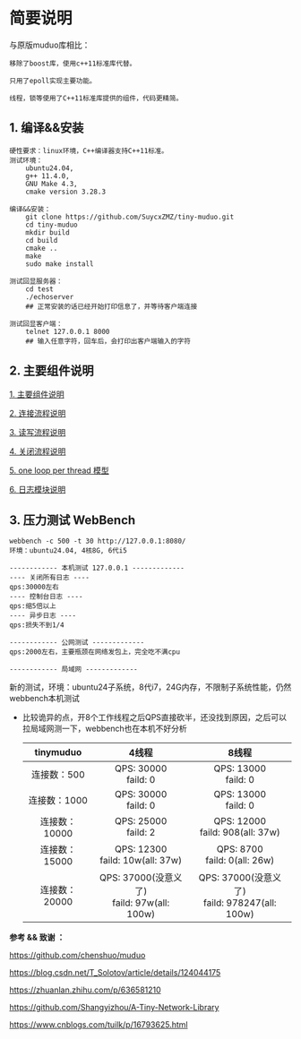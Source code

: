 # 简要说明

与原版muduo库相比：

    移除了boost库，使用c++11标准库代替。

    只用了epoll实现主要功能。

    线程，锁等使用了C++11标准库提供的组件，代码更精简。

## 1. 编译&&安装

    硬性要求：linux环境，C++编译器支持C++11标准。
    测试环境：
        ubuntu24.04,
        g++ 11.4.0,
        GNU Make 4.3,
        cmake version 3.28.3
    
    编译&&安装：
        git clone https://github.com/SuycxZMZ/tiny-muduo.git
        cd tiny-muduo
        mkdir build
        cd build
        cmake ..
        make 
        sudo make install

    测试回显服务器：
        cd test
        ./echoserver
        ## 正常安装的话已经开始打印信息了，并等待客户端连接

    测试回显客户端：
        telnet 127.0.0.1 8000
        ## 输入任意字符，回车后，会打印出客户端输入的字符

## 2. 主要组件说明

[1. 主要组件说明](docs/basicClass.md)

[2. 连接流程说明](docs/basicConnectModel.md)

[3. 读写流程说明](docs/basicReadWriteModel.md)

[4. 关闭流程说明](docs/basicCloseModel.md)

[5. one loop per thread 模型](docs/basicOneLoopPerThreadModel.md)

[6. 日志模块说明](docs/basiclog.md)

## 3. 压力测试 WebBench

    webbench -c 500 -t 30 http://127.0.0.1:8080/
    环境：ubuntu24.04, 4核8G, 6代i5

    ------------ 本机测试 127.0.0.1 -------------
    ---- 关闭所有日志 ----
    qps:30000左右
    ---- 控制台日志 ----
    qps:缩5倍以上
    ---- 异步日志 ----
    qps:损失不到1/4

    ------------ 公网测试 -------------
    qps:2000左右，主要瓶颈在网络发包上，完全吃不满cpu

    ------------ 局域网 -------------

新的测试，环境：ubuntu24子系统，8代i7，24G内存，不限制子系统性能，仍然webbench本机测试

- 比较诡异的点，开8个工作线程之后QPS直接砍半，还没找到原因，之后可以拉局域网测一下，webbench也在本机不好分析

  | tinymuduo           | 4线程                      | 8线程                     |
  |:---------------:|:--------------------------:|:-------------------------:|
  | 连接数：500     | QPS: 30000  <br> faild: 0  | QPS: 13000  <br> faild: 0 |
  | 连接数：1000    | QPS: 30000  <br> faild: 0  | QPS: 13000  <br> faild: 0 |
  | 连接数：10000   | QPS: 25000  <br> faild: 2  | QPS: 12000  <br> faild: 908(all: 37w) |
  | 连接数：15000   | QPS: 12300  <br> faild: 10w(all: 37w) | QPS: 8700   <br> faild: 0(all: 26w)  |
  | 连接数：20000   | QPS: 37000(没意义了) <br> faild: 97w(all: 100w) | QPS: 37000(没意义了) <br> faild: 978247(all: 100w) |



**参考 && 致谢 ：**

https://github.com/chenshuo/muduo

https://blog.csdn.net/T_Solotov/article/details/124044175

https://zhuanlan.zhihu.com/p/636581210

https://github.com/Shangyizhou/A-Tiny-Network-Library

https://www.cnblogs.com/tuilk/p/16793625.html